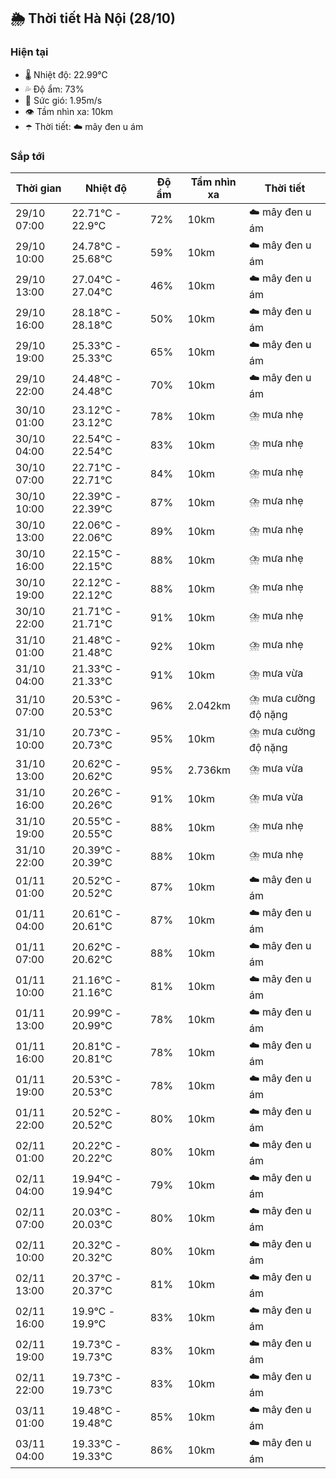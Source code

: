 ## 🌦️ Thời tiết Hà Nội (28/10)

### Hiện tại

- 🌡️ Nhiệt độ: 22.99℃
- 💦 Độ ẩm: 73%
- 💨 Sức gió: 1.95m/s
- 👁️ Tầm nhìn xa: 10km
- ☂️ Thời tiết: ☁️ mây đen u ám

### Sắp tới

| Thời gian | Nhiệt độ | Độ ẩm | Tầm nhìn xa | Thời tiết |
| --- | --- | --- | --- | --- |
| 29/10 07:00 | 22.71℃ - 22.9℃ | 72% | 10km | ☁️ mây đen u ám |
| 29/10 10:00 | 24.78℃ - 25.68℃ | 59% | 10km | ☁️ mây đen u ám |
| 29/10 13:00 | 27.04℃ - 27.04℃ | 46% | 10km | ☁️ mây đen u ám |
| 29/10 16:00 | 28.18℃ - 28.18℃ | 50% | 10km | ☁️ mây đen u ám |
| 29/10 19:00 | 25.33℃ - 25.33℃ | 65% | 10km | ☁️ mây đen u ám |
| 29/10 22:00 | 24.48℃ - 24.48℃ | 70% | 10km | ☁️ mây đen u ám |
| 30/10 01:00 | 23.12℃ - 23.12℃ | 78% | 10km | ⛈️ mưa nhẹ |
| 30/10 04:00 | 22.54℃ - 22.54℃ | 83% | 10km | ⛈️ mưa nhẹ |
| 30/10 07:00 | 22.71℃ - 22.71℃ | 84% | 10km | ⛈️ mưa nhẹ |
| 30/10 10:00 | 22.39℃ - 22.39℃ | 87% | 10km | ⛈️ mưa nhẹ |
| 30/10 13:00 | 22.06℃ - 22.06℃ | 89% | 10km | ⛈️ mưa nhẹ |
| 30/10 16:00 | 22.15℃ - 22.15℃ | 88% | 10km | ⛈️ mưa nhẹ |
| 30/10 19:00 | 22.12℃ - 22.12℃ | 88% | 10km | ⛈️ mưa nhẹ |
| 30/10 22:00 | 21.71℃ - 21.71℃ | 91% | 10km | ⛈️ mưa nhẹ |
| 31/10 01:00 | 21.48℃ - 21.48℃ | 92% | 10km | ⛈️ mưa nhẹ |
| 31/10 04:00 | 21.33℃ - 21.33℃ | 91% | 10km | ⛈️ mưa vừa |
| 31/10 07:00 | 20.53℃ - 20.53℃ | 96% | 2.042km | ⛈️ mưa cường độ nặng |
| 31/10 10:00 | 20.73℃ - 20.73℃ | 95% | 10km | ⛈️ mưa cường độ nặng |
| 31/10 13:00 | 20.62℃ - 20.62℃ | 95% | 2.736km | ⛈️ mưa vừa |
| 31/10 16:00 | 20.26℃ - 20.26℃ | 91% | 10km | ⛈️ mưa vừa |
| 31/10 19:00 | 20.55℃ - 20.55℃ | 88% | 10km | ⛈️ mưa nhẹ |
| 31/10 22:00 | 20.39℃ - 20.39℃ | 88% | 10km | ⛈️ mưa nhẹ |
| 01/11 01:00 | 20.52℃ - 20.52℃ | 87% | 10km | ☁️ mây đen u ám |
| 01/11 04:00 | 20.61℃ - 20.61℃ | 87% | 10km | ☁️ mây đen u ám |
| 01/11 07:00 | 20.62℃ - 20.62℃ | 88% | 10km | ☁️ mây đen u ám |
| 01/11 10:00 | 21.16℃ - 21.16℃ | 81% | 10km | ☁️ mây đen u ám |
| 01/11 13:00 | 20.99℃ - 20.99℃ | 78% | 10km | ☁️ mây đen u ám |
| 01/11 16:00 | 20.81℃ - 20.81℃ | 78% | 10km | ☁️ mây đen u ám |
| 01/11 19:00 | 20.53℃ - 20.53℃ | 78% | 10km | ☁️ mây đen u ám |
| 01/11 22:00 | 20.52℃ - 20.52℃ | 80% | 10km | ☁️ mây đen u ám |
| 02/11 01:00 | 20.22℃ - 20.22℃ | 80% | 10km | ☁️ mây đen u ám |
| 02/11 04:00 | 19.94℃ - 19.94℃ | 79% | 10km | ☁️ mây đen u ám |
| 02/11 07:00 | 20.03℃ - 20.03℃ | 80% | 10km | ☁️ mây đen u ám |
| 02/11 10:00 | 20.32℃ - 20.32℃ | 80% | 10km | ☁️ mây đen u ám |
| 02/11 13:00 | 20.37℃ - 20.37℃ | 81% | 10km | ☁️ mây đen u ám |
| 02/11 16:00 | 19.9℃ - 19.9℃ | 83% | 10km | ☁️ mây đen u ám |
| 02/11 19:00 | 19.73℃ - 19.73℃ | 83% | 10km | ☁️ mây đen u ám |
| 02/11 22:00 | 19.73℃ - 19.73℃ | 83% | 10km | ☁️ mây đen u ám |
| 03/11 01:00 | 19.48℃ - 19.48℃ | 85% | 10km | ☁️ mây đen u ám |
| 03/11 04:00 | 19.33℃ - 19.33℃ | 86% | 10km | ☁️ mây đen u ám |
